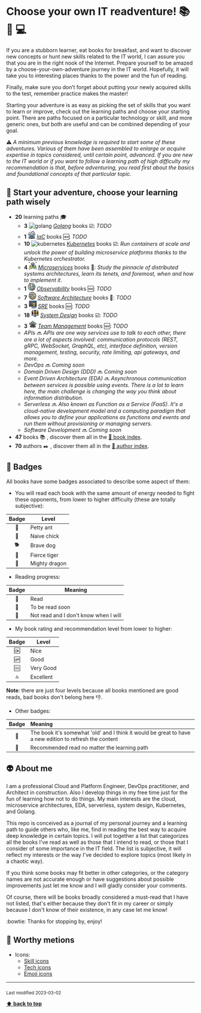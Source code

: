 
[//]: # (Auto generated file from templates)

# Choose your own IT readventure! :books: :sunrise_over_mountains: :computer:

If you are a stubborn learner, eat books for breakfast, and want to discover new concepts or hunt new skills related to the IT world, I can assure you that you are in the right nook of the Internet. Prepare yourself to be amazed by a choose-your-own-adventure journey in the IT world. Hopefully, it will take you to interesting places thanks to the power and the fun of reading.

Finally, make sure you don’t forget about putting your newly acquired skills to the test, remember practice makes the master!

Starting your adventure is as easy as picking the set of skills that you want to learn or improve, check out the learning paths and choose your starting point. There are paths focused on a particular technology or skill, and more generic ones, but both are useful and can be combined depending of your goal.

:warning: *A minimum previous knowledge is required to start some of these adventures. Various of them have been assembled to enlarge or acquire expertise in topics considered, until certain point, advanced. If you are new to the IT world or if you want to follow a learning path of high difficulty my recommendation is that, before adventuring, you read first about the basics and foundational concepts of that particular topic.*


## :checkered_flag: Start your adventure, choose your learning path wisely


- **20** learning paths :mortar_board:
  - **3** <img height="20" src="https://skillicons.dev/icons?i=go" alt="golang" title="Golang"/> [*Golang*](/content/paths/golang.md) books :ballot_box_with_check:: *TODO*
  - **1** <img height="20" src="/assets/paths/icons/iac.png" alt="iac" title="IaC"/> [*IaC*](/content/paths/iac.md) books :new:: *TODO*
  - **10** <img height="20" src="https://user-images.githubusercontent.com/25181517/182534006-037f08b5-8e7b-4e5f-96b6-5d2a5558fa85.png" alt="kubernetes" title="Kubernetes"/> [*Kubernetes*](/content/paths/kubernetes.md) books :ballot_box_with_check:: *Run containers at scale and unlock the power of building microservice platforms thanks to the Kubernetes orchestrator.*
  - **4** <img height="20" src="/assets/paths/icons/microservices.png" alt="microservices" title="Microservices"/> [*Microservices*](/content/paths/microservices.md) books :construction:: *Study the pinnacle of distributed systems architectures, learn its tenets, and foremost, when and how to implement it.*
  - **1** <img height="20" src="/assets/paths/icons/observability.png" alt="observability" title="Observability"/> [*Observability*](/content/paths/observability.md) books :new:: *TODO*
  - **7** <img height="20" src="/assets/paths/icons/software-architecture.png" alt="software-architecture" title="Software Architecture"/> [*Software Architecture*](/content/paths/software-architecture.md) books :construction:: *TODO*
  - **3** <img height="20" src="/assets/paths/icons/sre.png" alt="sre" title="SRE"/> [*SRE*](/content/paths/sre.md) books :new:: *TODO*
  - **18** <img height="20" src="/assets/paths/icons/system-design.png" alt="system-design" title="System Design"/> [*System Design*](/content/paths/system-design.md) books :ballot_box_with_check:: *TODO*
  - **3** <img height="20" src="/assets/paths/icons/team-management.png" alt="team-management" title="Team Management"/> [*Team Management*](/content/paths/team-management.md) books :new:: *TODO*
  - *APIs* :soon: *APIs are one way services use to talk to each other, there are a lot of aspects involved: communication protocols (REST, gRPC, WebSocket, GraphQL, etc), interface definition, version management, testing, security, rate limiting, api gateways, and more.*
  - *DevOps* :soon: *Coming soon*
  - *Domain Driven Design (DDD)* :soon: *Coming soon*
  - *Event Driven Architecture (EDA)* :soon: *Asynchronous communication between services is possible using events. There is a lot to learn here, the main challenge is changing the way you think about information distribution.*
  - *Serverless* :soon: *Also known as Function as a Service (FaaS). It's a cloud-native development model and a computing paradigm that allows you to define your applications as functions and events and run them without provisioning or managing servers.*
  - *Software Development* :soon: *Coming soon*
- **47** books :books: , discover them all in the [:scroll: book index](./content/book-index.md).
- **70** authors :black_nib: , discover them all in the [:scroll: author index](./content/author-index.md).

## :name_badge: Badges

All books have some badges associated to describe some aspect of them:

- You will read each book with the same amount of energy needed to fight these opponents, from lower to higher difficulty (these are totally subjective):

| Badge | Level |
| :---: | --- |
| :ant: | Petty ant |
| :hatched_chick: | Naive chick |
| :dog2: | Brave dog |
| :tiger2: | Fierce tiger |
| :dragon: | Mighty dragon |

- Reading progress:

| Badge | Meaning |
| :---: | --- |
| :green_book: | Read |
| :blue_book: | To be read soon |
| :orange_book: | Not read and I don't know when I will |

- My book rating and recommendation level from lower to higher:

| Badge  | Level     |
| :---:  | ---       |
| :ok:   | Nice      |
| :up:   | Good      |
| :cool: | Very Good |
| :top:  | Excellent |

**Note**: there are just four levels because all books mentioned are good reads, bad books don't belong here :thumbsdown:.

- Other badges:

| Badge | Meaning |
| :---:  | :---  |
| :arrows_counterclockwise: | The book it's somewhat 'old' and I think it would be great to have a new edition to refresh the content |
| :bookmark: | Recommended read no matter the learning path | 

## :alien: About me

I am a professional Cloud and Platform Engineer, DevOps practitioner, and Architect in construction. Also I develop things in my free time just for the fun of learning how not to do things. My main interests are the cloud, microservice architectures, EDA, serverless, system design, Kubernetes, and Golang.

This repo is conceived as a journal of my personal journey and a learning path to guide others who, like me, find in reading the best way to acquire deep knowledge in certain topics. I will put together a list that categorizes all the books I've read as well as those that I intend to read, or those that I consider of some importance in the IT field. The list is subjective, it will reflect my interests or the way I've decided to explore topics (most likely in a chaotic way).

If you think some books may fit better in other categories, or the category names are not accurate enough or have suggestions about possible improvements just let me know and I will gladly consider your comments. 

Of course, there will be books broadly considered a must-read that I have not listed, that's either because they don't fit in my career or simply because I don't know of their existence, in any case let me know!

:bowtie: Thanks for stopping by, enjoy!

## :pushpin: Worthy metions

- Icons:
  - [Skill icons](https://github.com/tandpfun/skill-icons)
  - [Tech icons](https://github.com/marwin1991/profile-technology-icons)
  - [Emoji icons](https://gist.github.com/kajal1106/b0bf3b9f93b4f484dc3703c8c64bbe1c)

---
<sub>Last modified 2023-03-02</sub>

[**⬆ back to top**](#choose-your-own-it-readventure-books-sunrise_over_mountains-computer)
